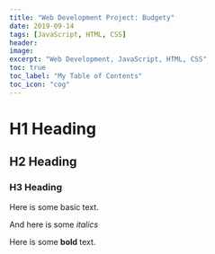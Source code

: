 ```yaml
---
title: "Web Development Project: Budgety"
date: 2019-09-14
tags: [JavaScript, HTML, CSS]
header:
image:
excerpt: "Web Development, JavaScript, HTML, CSS"
toc: true
toc_label: "My Table of Contents"
toc_icon: "cog"
---
```


# H1 Heading

## H2 Heading

### H3 Heading

Here is some basic text.

And here is some *italics*

Here is some **bold** text.

